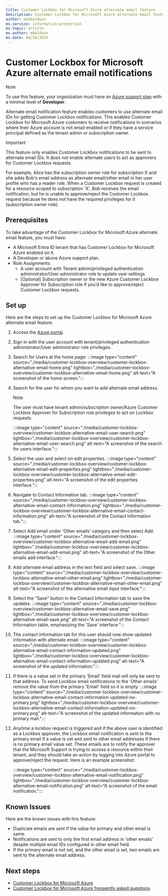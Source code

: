 ```yaml
---
title: Customer Lockbox for Microsoft Azure alternate email feature
description: Customer Lockbox for Microsoft Azure alternate email feature
author: msmbaldwin
ms.service: information-protection
ms.topic: article
ms.author: mbaldwin
ms.date: 04/16/2025
---
```


# Customer Lockbox for Microsoft Azure alternate email notifications

> [!NOTE]
> To use this feature, your organization must have an [Azure support plan](https://azure.microsoft.com/support/plans/) with a minimal level of **Developer**.

Alternate email notification feature enables customers to use alternate email IDs for getting Customer Lockbox notifications. This enables Customer Lockbox for Microsoft Azure customers to receive notifications in scenarios where their Azure account is not email enabled or if they have a service principal defined as the tenant admin or subscription owner.

> [!IMPORTANT]
> This feature only enables Customer Lockbox notifications to be sent to alternate email IDs. It does not enable alternate users to act as approvers for Customer Lockbox requests.
>
> For example, Alice has the subscription owner role for subscription X and she adds Bob's email address as alternate email/other email in her user profile who has a reader role. When a Customer Lockbox request is created for a resource scoped to subscription 'X', Bob receives the email notification, but he is unable to approve/reject the Customer Lockbox request because he does not have the required privileges for it (subscription owner role).

## Prerequisites

To take advantage of the Customer Lockbox for Microsoft Azure alternate email feature, you must have:

- A Microsoft Entra ID tenant that has Customer Lockbox for Microsoft Azure enabled on it.
- A Developer or above Azure support plan.
- Role Assignments:
    - A user account with Tenant admin/privileged authentication administrator/User administrator role to update user settings.
    - [Optional] Subscription owner or the new Azure Customer Lockbox Approver for Subscription role if you’d like to approve/reject Customer Lockbox requests.

## Set up

Here are the steps to set up the Customer Lockbox for Microsoft Azure alternate email feature.

1. Access the [Azure portal](https://portal.azure.com/).
1. Sign in with the user account with tenant/privileged authentication administrator/User administrator role privileges.
1. Search for Users at the home page:
    :::image type="content" source="./media/customer-lockbox-overview/customer-lockbox-alternative-email-home.png" lightbox="./media/customer-lockbox-overview/customer-lockbox-alternative-email-home.png" alt-text="A screenshot of the home screen.":::
1. Search for the user for whom you want to add alternate email address.
  
    > [!NOTE]
    > The user must have tenant admin/subscription owner/Azure Customer Lockbox Approver for Subscription role privileges to act on Lockbox requests.

    :::image type="content" source="./media/customer-lockbox-overview/customer-lockbox-alternative-email-user-search.png" lightbox="./media/customer-lockbox-overview/customer-lockbox-alternative-email-user-search.png" alt-text="A screenshot of the search for users interface.":::
1. Select the user and select on edit properties.
    :::image type="content" source="./media/customer-lockbox-overview/customer-lockbox-alternative-email-edit-properties.png" lightbox="./media/customer-lockbox-overview/customer-lockbox-alternative-email-edit-properties.png" alt-text="A screenshot of the edit properties interface.":::
1. Navigate to Contact Information tab.
    :::image type="content" source="./media/customer-lockbox-overview/customer-lockbox-alternative-email-contact-information.png" lightbox="./media/customer-lockbox-overview/customer-lockbox-alternative-email-contact-information.png" alt-text="A screenshot of the Contact Information tab.":::
1. Select Add email under 'Other emails' category and then select Add.
    :::image type="content" source="./media/customer-lockbox-overview/customer-lockbox-alternative-email-add-email.png" lightbox="./media/customer-lockbox-overview/customer-lockbox-alternative-email-add-email.png" alt-text="A screenshot of the Other emails add interface.":::
1. Add alternate email address in the text field and select save.
    :::image type="content" source="./media/customer-lockbox-overview/customer-lockbox-alternative-email-other-email.png" lightbox="./media/customer-lockbox-overview/customer-lockbox-alternative-email-other-email.png" alt-text="A screenshot of the alternative email input interface.":::
1. Select the "Save" button in the Contact Information tab to save the updates.
    :::image type="content" source="./media/customer-lockbox-overview/customer-lockbox-alternative-email-save.png" lightbox="./media/customer-lockbox-overview/customer-lockbox-alternative-email-save.png" alt-text="A screenshot of the Contact Information table, emphasizing the 'Save' interface.":::
1. The contact information tab for this user should now show updated information with alternate email:
    :::image type="content" source="./media/customer-lockbox-overview/customer-lockbox-alternative-email-contact-information-updated.png" lightbox="./media/customer-lockbox-overview/customer-lockbox-alternative-email-contact-information-updated.png" alt-text="A screenshot of the updated information.":::
1. If there is a value set in the primary 'Email' field mail will only be sent to that address. To send Lockbox email notifications to the 'Other emails' remove the value from the primary 'Email' field so it is empty.
    :::image type="content" source="./media/customer-lockbox-overview/customer-lockbox-alternative-email-contact-information-updated-no-primary.png" lightbox="./media/customer-lockbox-overview/customer-lockbox-alternative-email-contact-information-updated-no-primary.png" alt-text="A screenshot of the updated information with no primary mail.":::
1. Anytime a lockbox request is triggered and if the above user is identified as a Lockbox approver, the Lockbox email notification is sent to the primary email if a value is set and sent to other email addresses if there is no primary email value set. These emails are to notify the approver that the Microsoft Support is trying to access a resource within their tenant, and they should take an action by logging into Azure portal to approve/reject the request. Here is an example screenshot:

    :::image type="content" source="./media/customer-lockbox-overview/customer-lockbox-alternative-email-notification.png" lightbox="./media/customer-lockbox-overview/customer-lockbox-alternative-email-notification.png" alt-text="A screenshot of the email notification.":::

## Known Issues

Here are the known issues with this feature:

- Duplicate emails are sent if the value for primary and other email is same.
- Notifications are sent to only the first email address in 'other emails' despite multiple email IDs configured in other email field.
- If the primary email is not set, and the other email is set, two emails are sent to the alternate email address.

## Next steps

- [Customer Lockbox for Microsoft Azure](customer-lockbox-overview.md)
- [Customer Lockbox for Microsoft Azure frequently asked questions](customer-lockbox-faq.yml)
